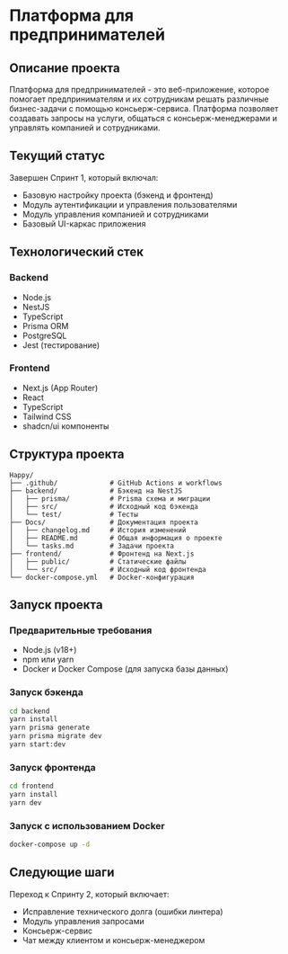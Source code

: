 # Платформа для предпринимателей

## Описание проекта
Платформа для предпринимателей - это веб-приложение, которое помогает предпринимателям и их сотрудникам решать различные бизнес-задачи с помощью консьерж-сервиса. Платформа позволяет создавать запросы на услуги, общаться с консьерж-менеджерами и управлять компанией и сотрудниками.

## Текущий статус
Завершен Спринт 1, который включал:
- Базовую настройку проекта (бэкенд и фронтенд)
- Модуль аутентификации и управления пользователями
- Модуль управления компанией и сотрудниками
- Базовый UI-каркас приложения

## Технологический стек
### Backend
- Node.js
- NestJS
- TypeScript
- Prisma ORM
- PostgreSQL
- Jest (тестирование)

### Frontend
- Next.js (App Router)
- React
- TypeScript
- Tailwind CSS
- shadcn/ui компоненты

## Структура проекта
```
Happy/
├── .github/             # GitHub Actions и workflows
├── backend/             # Бэкенд на NestJS
│   ├── prisma/          # Prisma схема и миграции
│   ├── src/             # Исходный код бэкенда
│   └── test/            # Тесты
├── Docs/                # Документация проекта
│   ├── changelog.md     # История изменений
│   ├── README.md        # Общая информация о проекте
│   └── tasks.md         # Задачи проекта
├── frontend/            # Фронтенд на Next.js
│   ├── public/          # Статические файлы
│   └── src/             # Исходный код фронтенда
└── docker-compose.yml   # Docker-конфигурация
```

## Запуск проекта

### Предварительные требования
- Node.js (v18+)
- npm или yarn
- Docker и Docker Compose (для запуска базы данных)

### Запуск бэкенда
```bash
cd backend
yarn install
yarn prisma generate
yarn prisma migrate dev
yarn start:dev
```

### Запуск фронтенда
```bash
cd frontend
yarn install
yarn dev
```

### Запуск с использованием Docker
```bash
docker-compose up -d
```

## Следующие шаги
Переход к Спринту 2, который включает:
- Исправление технического долга (ошибки линтера)
- Модуль управления запросами
- Консьерж-сервис
- Чат между клиентом и консьерж-менеджером 